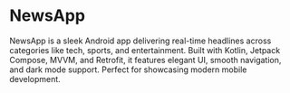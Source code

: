 # NewsApp
NewsApp is a sleek Android app delivering real-time headlines across categories like tech, sports, and entertainment. Built with Kotlin, Jetpack Compose, MVVM, and Retrofit, it features elegant UI, smooth navigation, and dark mode support. Perfect for showcasing modern mobile development.
